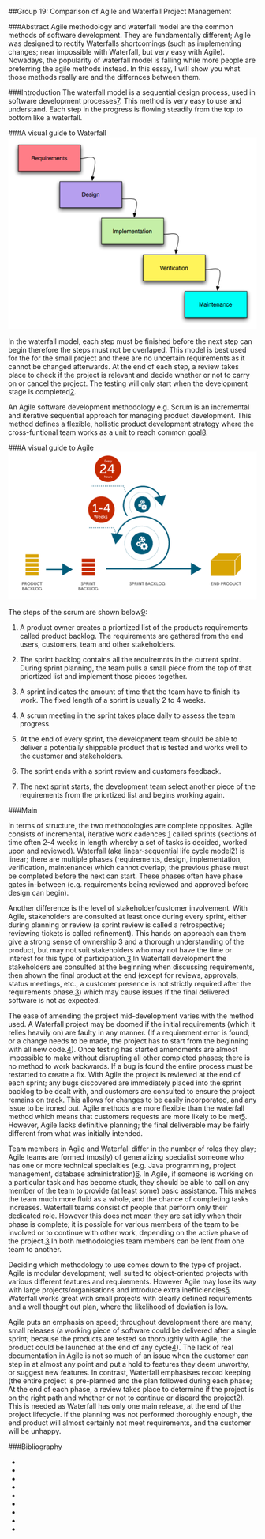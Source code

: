 ##Group 19: Comparison of Agile and Waterfall Project Management


###Abstract
Agile methodology and waterfall model are the common methods of software development. They are fundamentally different; Agile was designed to rectify Waterfalls shortcomings (such as implementing changes; near impossible with Waterfall, but very easy with Agile). Nowadays, the popularity of waterfall model is falling while more people are preferring the agile methods instead. In this essay, I will show you what those methods really are and the differnces between them.





###Introduction
The waterfall model is a sequential design process, used in software development processes[7]. This method is very easy to use and understand. Each step in the progress is flowing steadily from the top to bottom like a waterfall.

###A visual guide to Waterfall
![Waterfall development](EssayImages/Waterfall.png)

In the waterfall model, each step must be finished before the next step can begin therefore the steps must not be overlaped. This model is best used for the for the small project and there are no uncertain requirements as it cannot be changed afterwards. At the end of each step, a review takes place to check if the project is relevant and decide whether or not to carry on or cancel the project. The testing will only start when the development stage is completed[2].





An Agile software development methodology e.g. Scrum is an incremental and iterative sequential approach for managing product development. This method defines a flexible, hollistic product development strategy where the cross-funtional team works as a unit to reach common goal[8].

###A visual guide to Agile
![Agile development](EssayImages/Agile.png)


The steps of the scrum are shown below[9]:


1.  A product owner creates a priortized list of the products requirements called product backlog. The requirements are gathered from the end users, customers, team and other stakeholders.

2.  The sprint backlog contains all the requiremnts in the current sprint. During sprint planning, the team pulls a small piece from the top of that priortized list and implement those pieces together.

3.  A sprint indicates the amount of time that the team have to finish its work. The fixed length of a sprint is usually 2 to 4 weeks. 

4.  A scrum meeting in the sprint takes place daily to assess the team progress.

5.  At the end of every sprint, the development team should be able to deliver a potentially shippable product that is tested and works well to the customer and stakeholders.
  
6.  The sprint ends with a sprint review and customers feedback.
  
7.  The next sprint starts, the development team select another piece of the requirements from the priortized list and begins working again.









                                                                ###Main

In terms of structure, the two methodologies are complete opposites. Agile consists of incremental, iterative work cadences [1] called sprints (sections of time often 2-4 weeks in length whereby a set of tasks is decided, worked upon and reviewed). Waterfall (aka linear-sequential life cycle model[2]) is linear; there are multiple phases (requirements, design, implementation, verification, maintenance) which cannot overlap; the previous phase must be completed before the next can start. These phases often have phase gates in-between (e.g. requirements being reviewed and approved before design can begin).

Another difference is the level of stakeholder/customer involvement.  With Agile, stakeholders are consulted at least once during every sprint, either during planning or review (a sprint review is called a retrospective; reviewing tickets is called refinement). This hands on approach can them give a strong sense of ownership [3] and a thorough understanding of the product, but may not suit stakeholders who may not have the time or interest for this type of participation.[3] In Waterfall development the stakeholders are consulted at the beginning when discussing requirements, then shown the final product at the end (except for reviews, approvals, status meetings, etc., a customer presence is not strictly required after the requirements phase.[3]) which may cause issues if the final delivered software is not as expected.

The ease of amending the project mid-development varies with the method used. A Waterfall project may be doomed if the initial requirements (which it relies heavily on) are faulty in any manner. (If a requirement error is found, or a change needs to be made, the project has to start from the beginning with all new code.[4]). Once testing has started amendments are almost impossible to make without disrupting all other completed phases; there is no method to work backwards. If a bug is found the entire process must be restarted to create a fix. With Agile the project is reviewed at the end of each sprint; any bugs discovered are immediately placed into the sprint backlog to be dealt with, and customers are consulted to ensure the project remains on track. This allows for changes to be easily incorporated, and any issue to be ironed out. Agile methods are more flexible than the waterfall method which means that customers requests are more likely to be met[5]. However, Agile lacks definitive planning; the final deliverable may be fairly different from what was initially intended.

Team members in Agile and Waterfall differ in the number of roles they play; Agile teams are formed (mostly) of generalizing specialist someone who has one or more technical specialties (e.g. Java programming, project management, database administration)[6]. In Agile, if someone is working on a particular task and has become stuck, they should be able to call on any member of the team to provide (at least some) basic assistance. This makes the team much more fluid as a whole, and the chance of completing tasks increases. Waterfall teams consist of people that perform only their dedicated role. However this does not mean they are sat idly when their phase is complete; it is possible for various members of the team to be involved or to continue with other work, depending on the active phase of the project.[3] In both methodologies team members can be lent from one team to another.

Deciding which methodology to use comes down to the type of project. Agile is modular development; well suited to object-oriented projects with various different features and requirements. However Agile may lose its way with large projects/organisations and introduce extra inefficiencies[5]. Waterfall works great with small projects with clearly defined requirements and a well thought out plan, where the likelihood of deviation is low.

Agile puts an emphasis on speed; throughout development there are many, small releases (a working piece of software could be delivered after a single sprint; because the products are tested so thoroughly with Agile, the product could be launched at the end of any cycle[4]). The lack of real documentation in Agile is not so much of an issue when the customer can step in at almost any point and put a hold to features they deem unworthy, or suggest new features. In contrast, Waterfall emphasises record keeping (the entire project is pre-planned and the plan followed during each phase; At the end of each phase, a review takes place to determine if the project is on the right path and whether or not to continue or discard the project[2]). This is needed as Waterfall has only one main release, at the end of the project lifecycle. If the planning was not performed thoroughly enough, the end product will almost certainly not meet requirements, and the customer will be unhappy.


###Bibliography

* [1]: http://agilemethodology.org/
 
* [2]: http://istqbexamcertification.com/what-is-waterfall-model-advantages-disadvantages-and-when-to-use-it/
 
* [3]: http://www.seguetech.com/blog/2013/07/05/waterfall-vs-agile-right-development-methodology
 
* [4]: http://www.base36.com/2012/12/agile-waterfall-methodologies-a-side-by-side-comparison/
 
* [5]: http://manifesto.co.uk/agile-vs-waterfall-comparing-project-management-methodologies/

* [6]: http://www.ambysoft.com/essays/agileRoles.html 

* [7]: https://en.wikipedia.org/wiki/Waterfall_model


* [8]: https://en.wikipedia.org/wiki/Scrum_(software_development)


* [9]: http://istqbexamcertification.com/what-are-agile-software-development-approaches-scrum-kanban-xp-explained/#more-1740

                       

